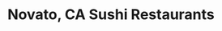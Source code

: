 ---
layout: city
title: Novato, CA Sushi Restaurants
permalink: /california/novato/
stateAbbr: CA
stateName: California
cityName: Novato
---